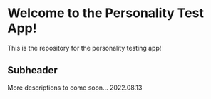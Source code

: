 # Welcome to the Personality Test App!

This is the repository for the personality testing app!

## Subheader

More descriptions to come soon... 2022.08.13